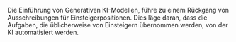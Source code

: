 Die Einführung von Generativen KI-Modellen, führe zu einem Rückgang von Ausschreibungen für Einsteigerpositionen. Dies läge daran, dass die Aufgaben, die üblicherweise von Einsteigern übernommen werden, von der KI automatisiert werden. 